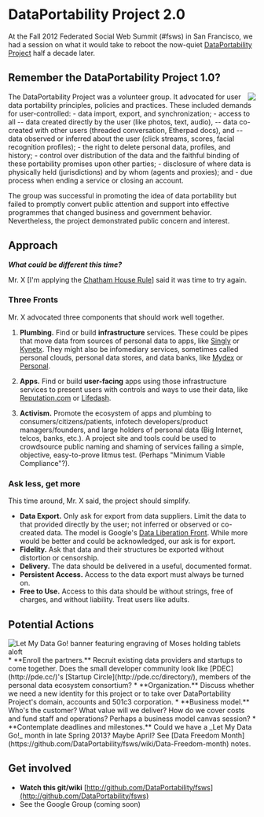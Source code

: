 # DataPortability Project 2.0

At the Fall 2012 Federated Social Web Summit (#fsws) in San Francisco, we had a session on what it would take to reboot the now-quiet [DataPortability Project](http://dataportability.org) half a decade later. 

## Remember the DataPortability Project 1.0? 
<img src="https://farm9.staticflickr.com/8062/8284800637_fd8a92034b_o_d.jpg" align="right" margin="1em">
The DataPortability Project was a volunteer group. It advocated for user data portability principles, policies and practices. These included demands for user-controlled: 
- data import, export, and synchronization; 
- access to all 
-- data created directly by the user (like photos, text, audio), 
-- data co-created with other users (threaded conversation, Etherpad docs), and 
-- data observed or inferred about the user (click streams, scores, facial recognition profiles); 
- the right to delete personal data, profiles, and history; 
- control over distribution of the data and the faithful binding of these portability promises upon other parties; 
- disclosure of where data is physically held (jurisdictions) and by whom (agents and proxies); and 
- due process when ending a service or closing an account. 

The group was successful in promoting the idea of data portability but failed to promptly convert public attention and support into effective programmes that changed business and government behavior. Nevertheless, the project demonstrated public concern and interest.  

## Approach
***What could be different this time?*** 

Mr. X \[I'm applying the [Chatham House Rule](https://en.wikipedia.org/wiki/Chatham_House_Rule "participants are free to use the information received, but neither the identity nor the affiliation of the speakers, nor that of any other participant, may be revealed.")] said it was time to try again. 

### Three Fronts
Mr. X advocated three components that should work well together.  

1. **Plumbing.** Find or build **infrastructure** services. These could be pipes that move data from sources of personal data to apps, like [Singly](http://singly.com/) or [Kynetx](http://kynetx.com). They might also be infomediary services, sometimes called personal clouds, personal data stores, and data banks, like [Mydex](http://mydex.org) or [Personal](http://personal.com).

2. **Apps.** Find or build **user-facing** apps using those infrastructure services to present users with controls and ways to use their data, like [Reputation.com](http://reputation.com) or [Lifedash](https://www.lifedash.com/). 

3. **Activism.** Promote the ecosystem of apps and plumbing to consumers/citizens/patients, infotech developers/product managers/founders, and large holders of personal data (Big Internet, telcos, banks, etc.). A project site and tools could be used to crowdsource public naming and shaming of services failing a simple, objective, easy-to-prove litmus test. (Perhaps "Minimum Viable Compliance"?).

### Ask less, get more
This time around, Mr. X said, the project should simplify. 

* **Data Export.** Only ask for export from data suppliers. Limit the data to that provided directly by the user; not inferred or observed or co-created data. The model is Google's [Data Liberation Front](http://www.dataliberation.org). While more would be better and could be acknowledged, our ask is for export. 
* **Fidelity.** Ask that data and their structures be exported without distortion or censorship.
* **Delivery.** The data should be delivered in a useful, documented format. 
* **Persistent Access.** Access to the data export must always be turned on. 
* **Free to Use.** Access to this data should be without strings, free of charges, and without liability. Treat users like adults.

## Potential Actions
<img src="https://farm9.staticflickr.com/8351/8284762601_bcb9bc0d84_o_d.jpg" alt="Let My Data Go! banner featuring engraving of Moses holding tablets aloft">
* **Enroll the partners.** Recruit existing data providers and startups to come together. Does the small developer community look like [PDEC](http://pde.cc/)'s [Startup Circle](http://pde.cc/directory/), members of the personal data ecosystem consortium? 
* **Organization.** Discuss whether we need a new identity for this project or to take over DataPortability Project's domain, accounts and 501c3 corporation.
* **Business model.** Who's the customer? What value will we deliver? How do we cover costs and fund staff and operations? Perhaps a business model canvas session? 
* **Contemplate deadlines and milestones.** Could we have a _Let My Data Go!_ month in late Spring 2013? Maybe April? See [Data Freedom Month](https://github.com/DataPortability/fsws/wiki/Data-Freedom-month) notes. 

## Get involved
- **Watch this git/wiki** [http://github.com/DataPortability/fsws](http://github.com/DataPortability/fsws)
- See the Google Group (coming soon)
